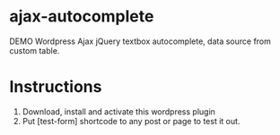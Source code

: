 # ajax-autocomplete
DEMO Wordpress Ajax jQuery textbox autocomplete, data source from custom table.

# Instructions
1. Download, install and activate this wordpress plugin
2. Put [test-form] shortcode to any post or page to test it out.
